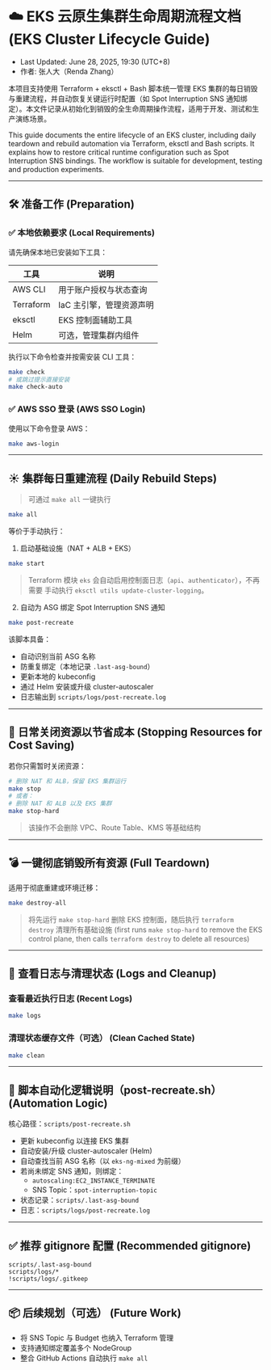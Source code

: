 # ☁️ EKS 云原生集群生命周期流程文档 (EKS Cluster Lifecycle Guide)

* Last Updated: June 28, 2025, 19:30 (UTC+8)
* 作者: 张人大（Renda Zhang）

本项目支持使用 Terraform + eksctl + Bash 脚本统一管理 EKS 集群的每日销毁与重建流程，并自动恢复关键运行时配置（如 Spot Interruption SNS 通知绑定）。本文件记录从初始化到销毁的全生命周期操作流程，适用于开发、测试和生产演练场景。

This guide documents the entire lifecycle of an EKS cluster, including daily teardown and rebuild automation via Terraform, eksctl and Bash scripts. It explains how to restore critical runtime configuration such as Spot Interruption SNS bindings. The workflow is suitable for development, testing and production experiments.

---

## 🛠 准备工作 (Preparation)

### ✅ 本地依赖要求 (Local Requirements)

请先确保本地已安装如下工具：

| 工具        | 说明             |
| --------- | -------------- |
| AWS CLI   | 用于账户授权与状态查询    |
| Terraform | IaC 主引擎，管理资源声明 |
| eksctl    | EKS 控制面辅助工具    |
| Helm      | 可选，管理集群内组件     |

执行以下命令检查并按需安装 CLI 工具：

```bash
make check
# 或跳过提示直接安装
make check-auto
```

### ✅ AWS SSO 登录 (AWS SSO Login)

使用以下命令登录 AWS：

```bash
make aws-login
```

---

## ☀ 集群每日重建流程 (Daily Rebuild Steps)

> 可通过 `make all` 一键执行

```bash
make all
```

等价于手动执行：

1. 启动基础设施（NAT + ALB + EKS）

```bash
make start
```

> Terraform 模块 `eks` 会自动启用控制面日志（`api`、`authenticator`），不再需要
> 手动执行 `eksctl utils update-cluster-logging`。

2. 自动为 ASG 绑定 Spot Interruption SNS 通知

```bash
make post-recreate
```

该脚本具备：

* 自动识别当前 ASG 名称
* 防重复绑定（本地记录 `.last-asg-bound`）
* 更新本地的 kubeconfig
* 通过 Helm 安装或升级 cluster-autoscaler
* 日志输出到 `scripts/logs/post-recreate.log`

---

## 🌙 日常关闭资源以节省成本 (Stopping Resources for Cost Saving)

若你只需暂时关闭资源：

```bash
# 删除 NAT 和 ALB，保留 EKS 集群运行
make stop
# 或者：
# 删除 NAT 和 ALB 以及 EKS 集群
make stop-hard
```

> 该操作不会删除 VPC、Route Table、KMS 等基础结构

---

## 💣 一键彻底销毁所有资源 (Full Teardown)

适用于彻底重建或环境迁移：

```bash
make destroy-all
```

> 将先运行 `make stop-hard` 删除 EKS 控制面，随后执行 `terraform destroy` 清理所有基础设施 (first runs `make stop-hard` to remove the EKS control plane, then calls `terraform destroy` to delete all resources)

---

## 📜 查看日志与清理状态 (Logs and Cleanup)

### 查看最近执行日志 (Recent Logs)

```bash
make logs
```

### 清理状态缓存文件（可选） (Clean Cached State)

```bash
make clean
```

---

## 🔁 脚本自动化逻辑说明（post-recreate.sh） (Automation Logic)

核心路径：`scripts/post-recreate.sh`

* 更新 kubeconfig 以连接 EKS 集群
* 自动安装/升级 cluster-autoscaler (Helm)
* 自动查找当前 ASG 名称（以 `eks-ng-mixed` 为前缀）
* 若尚未绑定 SNS 通知，则绑定：
  * `autoscaling:EC2_INSTANCE_TERMINATE`
  * SNS Topic：`spot-interruption-topic`
* 状态记录：`scripts/.last-asg-bound`
* 日志：`scripts/logs/post-recreate.log`

---

## ✅ 推荐 gitignore 配置 (Recommended gitignore)

```gitignore
scripts/.last-asg-bound
scripts/logs/*
!scripts/logs/.gitkeep
```

---

## 📦 后续规划（可选） (Future Work)

* 将 SNS Topic 与 Budget 也纳入 Terraform 管理
* 支持通知绑定覆盖多个 NodeGroup
* 整合 GitHub Actions 自动执行 `make all`
